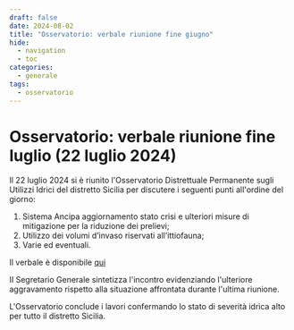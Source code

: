 ```yaml
---
draft: false
date: 2024-08-02
title: "Osservatorio: verbale riunione fine giugno"
hide:
  - navigation
  - toc
categories:
  - generale
tags:
  - osservatorio
---
```



# Osservatorio: verbale riunione fine luglio (22 luglio 2024)

Il 22 luglio 2024 si è riunito l'Osservatorio Distrettuale Permanente sugli Utilizzi Idrici del distretto Sicilia per 
discutere i seguenti punti all'ordine del giorno:

1. Sistema Ancipa aggiornamento stato crisi e ulteriori misure di mitigazione per la riduzione dei prelievi;
2. Utilizzo dei volumi d’invaso riservati all’ittiofauna;
3. Varie ed eventuali.

Il verbale è disponibile [qui](https://www.regione.sicilia.it/sites/default/files/2024-08/Verbale_OPUI_22luglio2024.pdf)


II Segretario Generale sintetizza l'incontro evidenziando l'ulteriore aggravamento rispetto alla situazione affrontata durante l'ultima riunione.

L'Osservatorio conclude i lavori confermando lo stato di severità idrica alto per tutto il distretto Sicilia.
